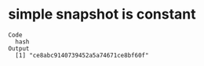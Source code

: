 # simple snapshot is constant

    Code
      hash
    Output
      [1] "ce8abc9140739452a5a74671ce8bf60f"

